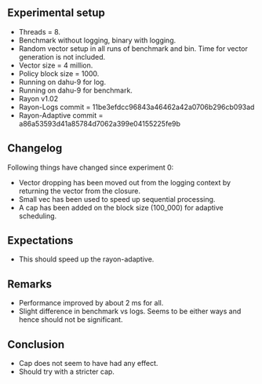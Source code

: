 ## Experimental setup
* Threads = 8. <br>
* Benchmark without logging, binary with logging.<br>
* Random vector setup in all runs of benchmark and bin. Time for vector generation is not included. <br>
* Vector size = 4 million. <br>
* Policy block size = 1000. <br>
* Running on dahu-9 for log.
* Running on dahu-9 for benchmark.
* Rayon v1.02
* Rayon-Logs commit = 11be3efdcc96843a46462a42a0706b296cb093ad
* Rayon-Adaptive commit = a86a53593d41a85784d7062a399e04155225fe9b
## Changelog
Following things have changed since experiment 0:
* Vector dropping has been moved out from the logging context by returning the vector from the closure.
* Small vec has been used to speed up sequential processing.
* A cap has been added on the block size (100_000)  for adaptive scheduling.
## Expectations
* This should speed up the rayon-adaptive.
## Remarks
* Performance improved by about 2 ms for all.
* Slight difference in benchmark vs logs. Seems to be either ways and hence should not be significant.
## Conclusion
* Cap does not seem to have had any effect.
* Should try with a stricter cap.

